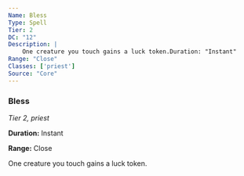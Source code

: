 ```yaml
---
Name: Bless
Type: Spell
Tier: 2
DC: "12"
Description: |
    One creature you touch gains a luck token.Duration: "Instant"
Range: "Close"
Classes: ['priest']
Source: "Core"
---
```


### Bless

_Tier 2, priest_

**Duration:** Instant

**Range:** Close

One creature you touch gains a luck token.

